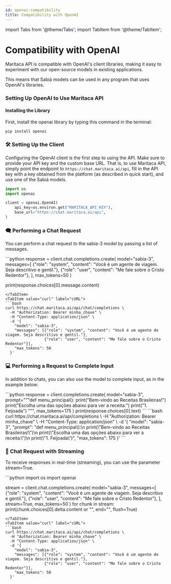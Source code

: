 ```yaml
---
id: openai-compatibility
title: Compatibility with OpenAI
---
```


import Tabs from '@theme/Tabs';
import TabItem from '@theme/TabItem';

# Compatibility with OpenAI 

Maritaca API is compatible with OpenAI's client libraries, making it easy to experiment with our open-source models in existing applications.

This means that Sabiá models can be used in any program that uses OpenAI's libraries.

### **Setting Up OpenAI to Use Maritaca API**

#### Installing the Library

First, install the openai library by typing this command in the terminal:

```bash
pip install openai
```

### 🛠️ Setting Up the Client
Configuring the OpenAI client is the first step to using the API. Make sure to provide your API key and the custom base URL. That is, to use Maritaca API, simply point the endpoint to `https://chat.maritaca.ai/api`, fill in the API key with a key obtained from the platform (as described in quick start), and use one of the Sabiá models.
```python
import os
import openai

client = openai.OpenAI(
    api_key=os.environ.get("MARITACA_API_KEY"),
    base_url="https://chat.maritaca.ai/api",
)
```


### 🗨️ Performing a Chat Request

You can perform a chat request to the sabia-3 model by passing a list of messages.

<Tabs>
<TabItem value="python" label="Python" default>
```python
response = client.chat.completions.create(
  model="sabia-3",
  messages=[
    {"role": "system", "content": "Você é um agente de viagem. Seja descritivo e gentil."},
    {"role": "user", "content": "Me fale sobre o Cristo Redentor"},
  ],
  max_tokens=50
)

print(response.choices[0].message.content)
```
</TabItem>
<TabItem value="curl" label="cURL">
```bash
curl https://chat.maritaca.ai/api/chat/completions \
  -H "Authorization: Bearer minha_chave" \
  -H "Content-Type: application/json" \
  -d '{
    "model": "sabia-3",
    "messages": [{"role": "system", "content": "Você é um agente de viagem. Seja descritivo e gentil."},
                 {"role": "user", "content": "Me fale sobre o Cristo Redentor"}],
    "max_tokens": 50
  }'
```
</TabItem>
</Tabs>

### 💻 Performing a Request to Complete Input
In addition to chats, you can also use the model to complete input, as in the example below:

<Tabs>
<TabItem value="python" label="Python" default>
```python
response = client.completions.create(
  model="sabia-3",
  prompt="""def menu_principal():
  print("Bem-vindo ao Receitas Brasileiras!")
  print("Escolha uma das opções abaixo para ver a receita:")
  print("1. Feijoada") """,
  max_tokens=175
)
print(response.choices[0].text)
```
</TabItem>
<TabItem value="curl" label="cURL">
```bash
curl https://chat.maritaca.ai/api/completions \
  -H "Authorization: Bearer minha_chave" \
  -H "Content-Type: application/json" \
  -d '{
    "model": "sabia-3",
    "prompt": "def menu_principal():\n  print(\"Bem-vindo ao Receitas Brasileiras!\")\n  print(\"Escolha uma das opções abaixo para ver a receita:\")\n  print(\"1. Feijoada\")",
    "max_tokens": 175
  }'
```
</TabItem>
</Tabs>

### 🔄 Chat Request with Streaming

To receive responses in real-time (streaming), you can use the parameter stream=True.

<Tabs>
<TabItem value="python" label="Python" default>
```python
import os
import openai

stream = client.chat.completions.create(
  model="sabia-3",
  messages=[
    {"role": "system", "content": "Você é um agente de viagem. Seja descritivo e gentil."},
    {"role": "user", "content": "Me fale sobre o Cristo Redentor"},
  ],
  stream=True,
  max_tokens=50
)
for chunk in stream:
  print(chunk.choices[0].delta.content or "", end="", flush=True)
```
</TabItem>
<TabItem value="curl" label="cURL">
```bash
curl https://chat.maritaca.ai/api/chat/completions \
  -H "Authorization: Bearer minha_chave" \
  -H "Content-Type: application/json" \
  -d '{
    "model": "sabia-3",
    "messages": [{"role": "system", "content": "Você é um agente de viagem. Seja descritivo e gentil."},
                 {"role": "user", "content": "Me fale sobre o Cristo Redentor"}],
    "max_tokens": 50
  }'
```
</TabItem>
</Tabs>
